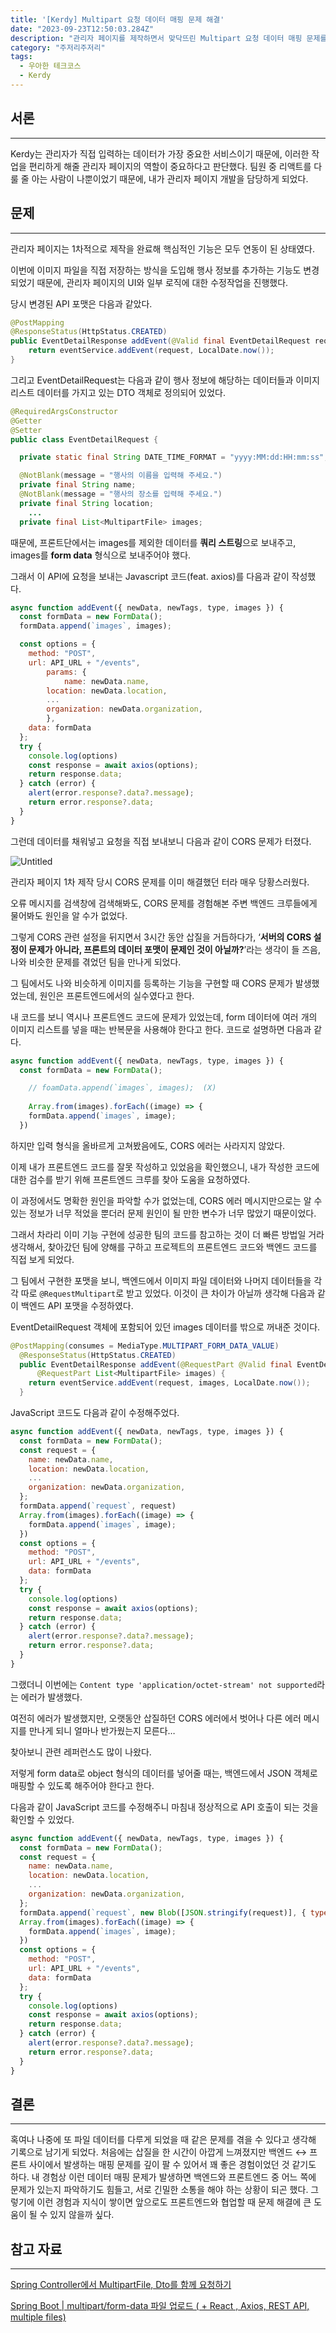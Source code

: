 ```yaml
---
title: '[Kerdy] Multipart 요청 데이터 매핑 문제 해결'
date: "2023-09-23T12:50:03.284Z"
description: "관리자 페이지를 제작하면서 맞닥뜨린 Multipart 요청 데이터 매핑 문제를 해결해보았다."
category: "주저리주저리"
tags:
  - 우아한 테크코스
  - Kerdy
---
```


## 서론

---

Kerdy는 관리자가 직접 입력하는 데이터가 가장 중요한 서비스이기 때문에, 이러한 작업을 편리하게 해줄 관리자 페이지의 역할이 중요하다고 판단했다. 팀원 중 리액트를 다룰 줄 아는 사람이 나뿐이었기 때문에, 내가 관리자 페이지 개발을 담당하게 되었다.

## 문제

---

관리자 페이지는 1차적으로 제작을 완료해 핵심적인 기능은 모두 연동이 된 상태였다.

이번에 이미지 파일을 직접 저장하는 방식을 도입해 행사 정보를 추가하는 기능도 변경되었기 때문에, 관리자 페이지의 UI와 일부 로직에 대한 수정작업을 진행했다.

당시 변경된 API 포맷은 다음과 같았다.

```java
@PostMapping
@ResponseStatus(HttpStatus.CREATED)
public EventDetailResponse addEvent(@Valid final EventDetailRequest request) {
    return eventService.addEvent(request, LocalDate.now());
}
```

그리고 EventDetailRequest는 다음과 같이 행사 정보에 해당하는 데이터들과 이미지 리스트 데이터를 가지고 있는 DTO 객체로 정의되어 있었다.

```java
@RequiredArgsConstructor
@Getter
@Setter
public class EventDetailRequest {

  private static final String DATE_TIME_FORMAT = "yyyy:MM:dd:HH:mm:ss";

  @NotBlank(message = "행사의 이름을 입력해 주세요.")
  private final String name;
  @NotBlank(message = "행사의 장소를 입력해 주세요.")
  private final String location;
	...
  private final List<MultipartFile> images;

```

때문에, 프론트단에서는 images를 제외한 데이터를 **쿼리 스트링**으로 보내주고, images를 **form data** 형식으로 보내주어야 했다.

그래서 이 API에 요청을 보내는 Javascript 코드(feat. axios)를 다음과 같이 작성했다.

```jsx
async function addEvent({ newData, newTags, type, images }) {
  const formData = new FormData();
  formData.append(`images`, images);

  const options = {
    method: "POST",
    url: API_URL + "/events",
		params: {
			name: newData.name,
	    location: newData.location,
	    ...
	    organization: newData.organization,
		},
    data: formData
  };
  try {
    console.log(options)
    const response = await axios(options);
    return response.data;
  } catch (error) {
    alert(error.response?.data?.message);
    return error.response?.data;
  }
}
```

그런데 데이터를 채워넣고 요청을 직접 보내보니 다음과 같이 CORS 문제가 터졌다.

![Untitled](1.png)

관리자 페이지 1차 제작 당시 CORS 문제를 이미 해결했던 터라 매우 당황스러웠다.

오류 메시지를 검색창에 검색해봐도, CORS 문제를 경험해본 주변 백엔드 크루들에게 물어봐도 원인을 알 수가 없었다.

그렇게 CORS 관련 설정을 뒤지면서 3시간 동안 삽질을 거듭하다가, ‘**서버의 CORS 설정이 문제가 아니라, 프론트의 데이터 포맷이 문제인 것이 아닐까?**’라는 생각이 들 즈음, 나와 비슷한 문제를 겪었던 팀을 만나게 되었다.

그 팀에서도 나와 비슷하게 이미지를 등록하는 기능을 구현할 때 CORS 문제가 발생했었는데, 원인은 프론트엔드에서의 실수였다고 한다.

내 코드를 보니 역시나 프론트엔드 코드에 문제가 있었는데, form 데이터에 여러 개의 이미지 리스트를 넣을 때는 반복문을 사용해야 한다고 한다. 코드로 설명하면 다음과 같다. 

```jsx
async function addEvent({ newData, newTags, type, images }) {
  const formData = new FormData();

	// foamData.append(`images`, images);  (X)
  
	Array.from(images).forEach((image) => {
    formData.append(`images`, image);
  })

```

하지만 입력 형식을 올바르게 고쳐봤음에도, CORS 에러는 사라지지 않았다.

이제 내가 프론트엔드 코드를 잘못 작성하고 있었음을 확인했으니, 내가 작성한 코드에 대한 검수를 받기 위해 프론트엔드 크루를 찾아 도움을 요청하였다.

이 과정에서도 명확한 원인을 파악할 수가 없었는데, CORS 에러 메시지만으로는 알 수 있는 정보가 너무 적었을 뿐더러 문제 원인이 될 만한 변수가 너무 많았기 때문이었다.

그래서 차라리 이미 기능 구현에 성공한 팀의 코드를 참고하는 것이 더 빠른 방법일 거라 생각해서, 찾아갔던 팀에 양해를 구하고 프로젝트의 프론트엔드 코드와 백엔드 코드를 직접 보게 되었다.

그 팀에서 구현한 포맷을 보니, 백엔드에서 이미지 파일 데이터와 나머지 데이터들을 각각 따로 `@RequestMultipart`로 받고 있었다. 이것이 큰 차이가 아닐까 생각해 다음과 같이 백엔드 API 포맷을 수정하였다.

EventDetailRequest 객체에 포함되어 있던 images 데이터를 밖으로 꺼내준 것이다.

```java
@PostMapping(consumes = MediaType.MULTIPART_FORM_DATA_VALUE)
  @ResponseStatus(HttpStatus.CREATED)
  public EventDetailResponse addEvent(@RequestPart @Valid final EventDetailRequest request,
      @RequestPart List<MultipartFile> images) {
    return eventService.addEvent(request, images, LocalDate.now());
  }
```

JavaScript 코드도 다음과 같이 수정해주었다.

```jsx
async function addEvent({ newData, newTags, type, images }) {
  const formData = new FormData();
  const request = {
    name: newData.name,
    location: newData.location,
    ...
    organization: newData.organization,
  };
  formData.append(`request`, request)
  Array.from(images).forEach((image) => {
    formData.append(`images`, image);
  })
  const options = {
    method: "POST",
    url: API_URL + "/events",
    data: formData
  };
  try {
    console.log(options)
    const response = await axios(options);
    return response.data;
  } catch (error) {
    alert(error.response?.data?.message);
    return error.response?.data;
  }
}
```

그랬더니 이번에는 `Content type 'application/octet-stream' not supported`라는 에러가 발생했다.

여전히 에러가 발생했지만, 오랫동안 삽질하던 CORS 에러에서 벗어나 다른 에러 메시지를 만나게 되니 얼마나 반가웠는지 모른다…

찾아보니 관련 레퍼런스도 많이 나왔다.

저렇게 form data로 object 형식의 데이터를 넣어줄 때는, 백엔드에서 JSON 객체로 매핑할 수 있도록 해주어야 한다고 한다.

다음과 같이 JavaScript 코드를 수정해주니 마침내 정상적으로 API 호출이 되는 것을 확인할 수 있었다.

```jsx
async function addEvent({ newData, newTags, type, images }) {
  const formData = new FormData();
  const request = {
    name: newData.name,
    location: newData.location,
    ...
    organization: newData.organization,
  };
  formData.append(`request`, new Blob([JSON.stringify(request)], { type: "application/json" }))
  Array.from(images).forEach((image) => {
    formData.append(`images`, image);
  })
  const options = {
    method: "POST",
    url: API_URL + "/events",
    data: formData
  };
  try {
    console.log(options)
    const response = await axios(options);
    return response.data;
  } catch (error) {
    alert(error.response?.data?.message);
    return error.response?.data;
  }
}
```

## 결론

---

혹여나 나중에 또 파일 데이터를 다루게 되었을 때 같은 문제를 겪을 수 있다고 생각해 기록으로 남기게 되었다. 처음에는 삽질을 한 시간이 아깝게 느껴졌지만 백엔드 ↔ 프론트 사이에서 발생하는 매핑 문제를 깊이 팔 수 있어서 꽤 좋은 경험이었던 것 같기도 하다. 내 경험상 이런 데이터 매핑 문제가 발생하면 백엔드와 프론트엔드 중 어느 쪽에 문제가 있는지 파악하기도 힘들고, 서로 긴밀한 소통을 해야 하는 상황이 되곤 했다. 그렇기에 이런 경험과 지식이 쌓이면 앞으로도 프론트엔드와 협업할 때 문제 해결에 큰 도움이 될 수 있지 않을까 싶다.

## 참고 자료

---

[Spring Controller에서 MultipartFile, Dto를 함께 요청하기](https://velog.io/@songs4805/Spring-Controller에서-MultipartFile-Dto를-함께-요청하기)

[Spring Boot | multipart/form-data 파일 업로드 ( + React , Axios, REST API, multiple files)](https://gaemi606.tistory.com/entry/Spring-Boot-multipartform-data-파일-업로드-React-Axios-REST-API)
